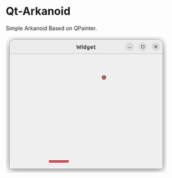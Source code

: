 Qt-Arkanoid
===========

Simple Arkanoid Based on QPainter.

![Qt Arkanoid Screen](Qt-Arkanoid-Screen.png)
